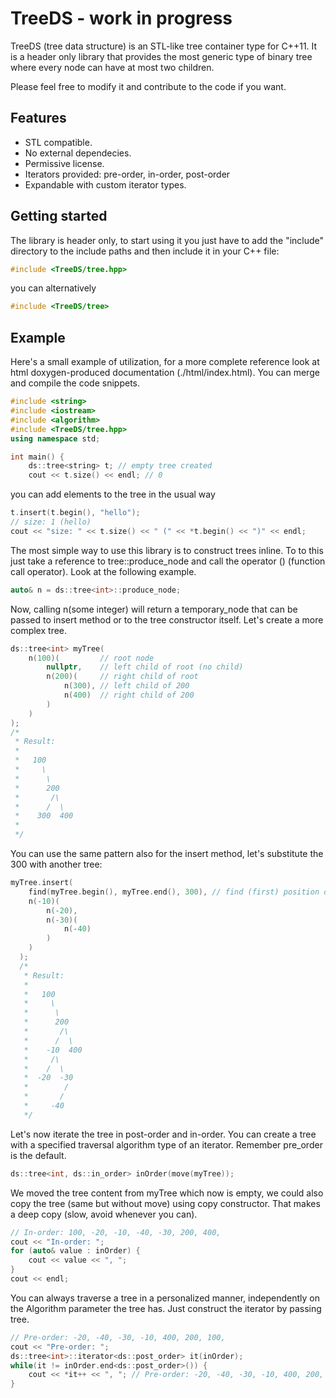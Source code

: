 # TreeDS - work in progress
TreeDS (tree data structure) is an STL-like tree container type for C++11. It is a header only library that provides the most generic type of binary tree where every node can have at most two children.

Please feel free to modify it and contribute to the code if you want.

## Features
* STL compatible.
* No external dependecies.
* Permissive license.
* Iterators provided: pre-order, in-order, post-order
* Expandable with custom iterator types.

## Getting started
The library is header only, to start using it you just have to add the "include" directory to the include paths and then include it in your C++ file:

```c++
#include <TreeDS/tree.hpp>
```

you can alternatively

```c++
#include <TreeDS/tree>
```

## Example
Here's a small example of utilization, for a more complete reference look at html doxygen-produced documentation (./html/index.html). You can merge and compile the code snippets.

```c++
#include <string>
#include <iostream>
#include <algorithm>
#include <TreeDS/tree.hpp>
using namespace std;

int main() {
    ds::tree<string> t; // empty tree created
    cout << t.size() << endl; // 0
```
      
you can add elements to the tree in the usual way
```c++
t.insert(t.begin(), "hello");
// size: 1 (hello)
cout << "size: " << t.size() << " (" << *t.begin() << ")" << endl;
```

The most simple way to use this library is to construct trees inline. To to this just take a reference to tree::produce_node and call the operator () (function call operator). Look at the following example.

```c++
auto& n = ds::tree<int>::produce_node;
```

Now, calling n(some integer) will return a temporary_node<int> that can be passed to insert method or to the tree constructor itself. Let's create a more complex tree.

```c++
ds::tree<int> myTree(
    n(100)(         // root node
        nullptr,    // left child of root (no child)
        n(200)(     // right child of root
            n(300), // left child of 200
            n(400)  // right child of 200
        )
    )
);
/*
 * Result:
 *
 *   100
 *     \
 *      \
 *      200
 *       /\
 *      /  \
 *    300  400
 *
 */
```

You can use the same pattern also for the insert method, let's substitute the 300 with another tree:

```c++
myTree.insert(
    find(myTree.begin(), myTree.end(), 300), // find (first) position of node 300
    n(-10)(
        n(-20),
        n(-30)(
            n(-40)
        )
    )
  );
  /*
   * Result:
   *
   *   100
   *     \
   *      \
   *      200
   *       /\
   *      /  \
   *    -10  400
   *     /\
   *    /  \
   *  -20  -30
   *        /
   *       /
   *     -40
   */
```

Let's now iterate the tree in post-order and in-order. You can create a tree with a specified traversal algorithm type of an iterator. Remember pre_order is the default.

```c++
ds::tree<int, ds::in_order> inOrder(move(myTree));
```

We moved the tree content from myTree which now is empty, we could also copy the tree (same but without move) using copy constructor. That makes a deep copy (slow, avoid whenever you can).

```c++
// In-order: 100, -20, -10, -40, -30, 200, 400,
cout << "In-order: ";
for (auto& value : inOrder) {
    cout << value << ", ";
}
cout << endl;
```

You can always traverse a tree in a personalized manner, independently on the Algorithm parameter the tree has. Just construct the iterator by passing  tree.

```c++
// Pre-order: -20, -40, -30, -10, 400, 200, 100, 
cout << "Pre-order: ";
ds::tree<int>::iterator<ds::post_order> it(inOrder);
while(it != inOrder.end<ds::post_order>()) {
    cout << *it++ << ", "; // Pre-order: -20, -40, -30, -10, 400, 200, 100,
}
```

